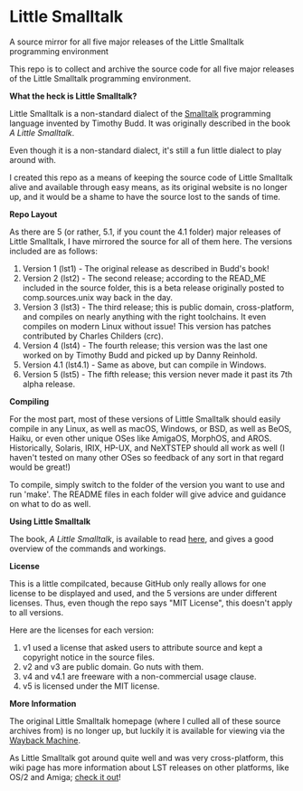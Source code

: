 # Little Smalltalk
A source mirror for all five major releases of the Little Smalltalk programming environment

This repo is to collect and archive the source code for all five major releases of the Little
Smalltalk programming environment.

**What the heck is Little Smalltalk?**

Little Smalltalk is a non-standard dialect of the [Smalltalk](https://en.wikipedia.org/wiki/Smalltalk) programming language invented by Timothy Budd. It was originally described in the book *A Little Smalltalk*.

Even though it is a non-standard dialect, it's still a fun little dialect to play around with.

I created this repo as a means of keeping the source code of Little Smalltalk alive and available through easy means, as its original website is no longer up, and it would be a shame to have the source lost to the sands of time.

**Repo Layout**

As there are 5 (or rather, 5.1, if you count the 4.1 folder) major releases of Little Smalltalk, I have mirrored the source for all of them here. The versions included are as follows:

1. Version 1 (lst1) - The original release as described in Budd's book!
2. Version 2 (lst2) - The second release; according to the READ_ME included in the source folder, this is a beta release originally posted to comp.sources.unix way back in the day.
3. Version 3 (lst3) - The third release; this is public domain, cross-platform, and compiles on nearly anything with the right toolchains. It even compiles on modern Linux without issue! This version has patches contributed by Charles Childers (crc).
4. Version 4 (lst4) - The fourth release; this version was the last one worked on by Timothy Budd and picked up by Danny Reinhold.
5. Version 4.1 (lst4.1) - Same as above, but can compile in Windows.
6. Version 5 (lst5) - The fifth release; this version never made it past its 7th alpha release.

**Compiling**

For the most part, most of these versions of Little Smalltalk should easily compile in any Linux, as well as macOS, Windows, or BSD, as well as BeOS, Haiku, or even other unique OSes like AmigaOS, MorphOS, and AROS. Historically, Solaris, IRIX, HP-UX, and NeXTSTEP should all work as well (I haven't tested on many other OSes so feedback of any sort in that regard would be great!)

To compile, simply switch to the folder of the version you want to use and run 'make'. The README files in each folder will give advice and guidance on what to do as well.

**Using Little Smalltalk**

The book, *A Little Smalltalk*, is available to read [here](http://sdmeta.gforge.inria.fr/FreeBooks/LittleSmalltalk/ALittleSmalltalk.pdf), and gives a good overview of the commands and workings.

**License**

This is a little compilcated, because GitHub only really allows for one license to be displayed and used, and the 5 versions are under different licenses. Thus, even though the repo says "MIT License", this doesn't apply to all versions.

Here are the licenses for each version:

1. v1 used a license that asked users to attribute source and kept a copyright notice in the source files.
2. v2 and v3 are public domain. Go nuts with them.
3. v4 and v4.1 are freeware with a non-commercial usage clause.
4. v5 is licensed under the MIT license.

**More Information**

The original Little Smalltalk homepage (where I culled all of these source archives from) is no longer up, but luckily it is available for viewing via the [Wayback Machine](https://web.archive.org/web/20071005060831/http://www.littlesmalltalk.org/index.php?page=home).

As Little Smalltalk got around quite well and was very cross-platform, this wiki page has more information about LST releases on other platforms, like OS/2 and Amiga; [check it out](http://www.edm2.com/index.php/Little_Smalltalk)!